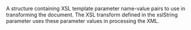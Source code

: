 A structure containing XSL template parameter name-value
pairs to use in transforming the document. The XSL transform
defined in the xslString parameter uses these parameter values
in processing the XML.
